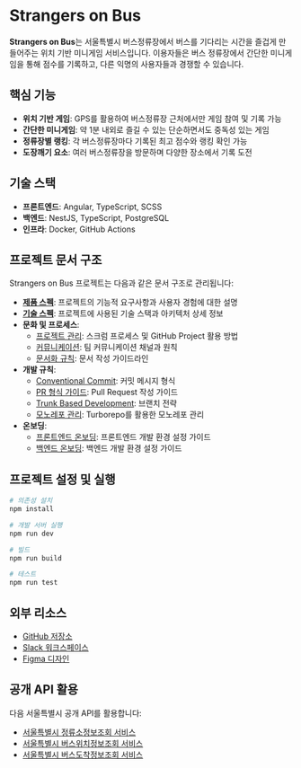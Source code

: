 # Strangers on Bus

**Strangers on Bus**는 서울특별시 버스정류장에서 버스를 기다리는 시간을 즐겁게 만들어주는 위치 기반 미니게임 서비스입니다. 이용자들은 버스 정류장에서 간단한 미니게임을 통해 점수를 기록하고, 다른 익명의 사용자들과 경쟁할 수 있습니다.

## 핵심 기능

- **위치 기반 게임**: GPS를 활용하여 버스정류장 근처에서만 게임 참여 및 기록 가능
- **간단한 미니게임**: 약 1분 내외로 즐길 수 있는 단순하면서도 중독성 있는 게임
- **정류장별 랭킹**: 각 버스정류장마다 기록된 최고 점수와 랭킹 확인 가능
- **도장깨기 요소**: 여러 버스정류장을 방문하며 다양한 장소에서 기록 도전

## 기술 스택

- **프론트엔드**: Angular, TypeScript, SCSS
- **백엔드**: NestJS, TypeScript, PostgreSQL
- **인프라**: Docker, GitHub Actions

## 프로젝트 문서 구조

Strangers on Bus 프로젝트는 다음과 같은 문서 구조로 관리됩니다:

- **[제품 스펙](/product.md)**: 프로젝트의 기능적 요구사항과 사용자 경험에 대한 설명
- **[기술 스펙](/technology.md)**: 프로젝트에 사용된 기술 스택과 아키텍처 상세 정보
- **문화 및 프로세스**:
  - [프로젝트 관리](/culture/work/project-management.md): 스크럼 프로세스 및 GitHub Project 활용 방법
  - [커뮤니케이션](/culture/work/communication.md): 팀 커뮤니케이션 채널과 원칙
  - [문서화 규칙](/culture/work/documentation.md): 문서 작성 가이드라인
- **개발 규칙**:
  - [Conventional Commit](/culture/development/conventional-commit.md): 커밋 메시지 형식
  - [PR 형식 가이드](/culture/development/pr-format.md): Pull Request 작성 가이드
  - [Trunk Based Development](/culture/development/trunk-based-development.md): 브랜치 전략
  - [모노레포 관리](/culture/development/monorepo.md): Turborepo를 활용한 모노레포 관리
- **온보딩**:
  - [프론트엔드 온보딩](/onboarding/frontend.md): 프론트엔드 개발 환경 설정 가이드
  - [백엔드 온보딩](/onboarding/backend.md): 백엔드 개발 환경 설정 가이드

## 프로젝트 설정 및 실행

```bash
# 의존성 설치
npm install

# 개발 서버 실행
npm run dev

# 빌드
npm run build

# 테스트
npm run test
```

## 외부 리소스

- [GitHub 저장소](https://github.com/minimal1/strangers-on-bus)
- [Slack 워크스페이스](https://strangersonsubway.slack.com)
- [Figma 디자인](https://www.figma.com/files/team/1462005587373981919/project/326294968/Team-project?fuid=1462005585749641576)

## 공개 API 활용

다음 서울특별시 공개 API를 활용합니다:

- [서울특별시 정류소정보조회 서비스](https://www.data.go.kr/data/15000303/openapi.do)
- [서울특별시 버스위치정보조회 서비스](https://www.data.go.kr/data/15000332/openapi.do)
- [서울특별시 버스도착정보조회 서비스](https://www.data.go.kr/data/15000314/openapi.do)
